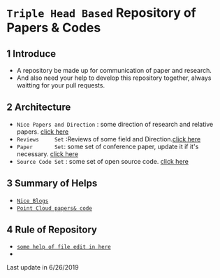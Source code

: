 # `Triple Head Based` Repository of Papers & Codes 
## 1 Introduce
* A repository be made up for communication of paper and research. 
* And also need your help to develop this repository together, always waitting for your pull requests. 

## 2 Architecture
* `Nice Papers and Direction` : some direction of research and relative papers. [click here](https://github.com/hikaruzzz/Triple-Head-Based-Repository-of-Paper-Development/blob/master/Nice_Papers_and_Direction.md)
* `Reviews     Set` :Reviews of some field and Direction.[click here](https://github.com/hikaruzzz/Triple-Head-Based-Repository-of-Paper-Development/blob/master/reviews.md)
* `Paper       Set`: some set of conference paper, update it if it's necessary. [click here](https://github.com/hikaruzzz/Triple-Head-Based-Repository-of-Paper-Development/blob/master/Paper%20Set.md)
* `Source Code Set` : some set of open source code. [click here](https://github.com/hikaruzzz/Triple-Head-Based-Repository-of-Paper-Development/blob/master/Source_Code_Set.md)

## 3 Summary of Helps
* [`Nice Blogs`](https://github.com/hikaruzzz/Triple-Head-Based-Repository-of-Paper-Development/blob/master/Nice_Blogs.md)
* [`Point Cloud papers& code`](https://github.com/Yochengliu/awesome-point-cloud-analysis)
## 4 Rule of Repository
* [`some help of file edit in here`](https://blog.csdn.net/kaitiren/article/details/38513715"!")
* ` `



Last update in 6/26/2019
